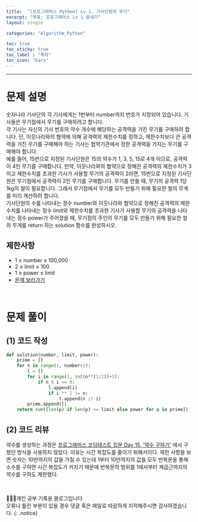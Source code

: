 ```yaml
---
title:  "[프로그래머스 Python] Lv 1. 기사단원의 무기"
excerpt: "목표: 프로그래머스 Lv 1 끝내기"
layout: single

categories: "Algorithm_Python"

toc: true
toc_sticky: true
toc_label : "목차"
toc_icon: "bars"
---
```


***

# 문제 설명
숫자나라 기사단의 각 기사에게는 1번부터 number까지 번호가 지정되어 있습니다. 기사들은 무기점에서 무기를 구매하려고 합니다.<br>
각 기사는 자신의 기사 번호의 약수 개수에 해당하는 공격력을 가진 무기를 구매하려 합니다. 단, 이웃나라와의 협약에 의해 공격력의 제한수치를 정하고, 제한수치보다 큰 공격력을 가진 무기를 구매해야 하는 기사는 협약기관에서 정한 공격력을 가지는 무기를 구매해야 합니다.<br>
예를 들어, 15번으로 지정된 기사단원은 15의 약수가 1, 3, 5, 15로 4개 이므로, 공격력이 4인 무기를 구매합니다. 만약, 이웃나라와의 협약으로 정해진 공격력의 제한수치가 3이고 제한수치를 초과한 기사가 사용할 무기의 공격력이 2라면, 15번으로 지정된 기사단원은 무기점에서 공격력이 2인 무기를 구매합니다. 무기를 만들 때, 무기의 공격력 1당 1kg의 철이 필요합니다. 그래서 무기점에서 무기를 모두 만들기 위해 필요한 철의 무게를 미리 계산하려 합니다.<br>
기사단원의 수를 나타내는 정수 number와 이웃나라와 협약으로 정해진 공격력의 제한수치를 나타내는 정수 limit와 제한수치를 초과한 기사가 사용할 무기의 공격력을 나타내는 정수 power가 주어졌을 때, 무기점의 주인이 무기를 모두 만들기 위해 필요한 철의 무게를 return 하는 solution 함수를 완성하시오.

## 제한사항
- 1 ≤ number ≤ 100,000
- 2 ≤ limit ≤ 100
- 1 ≤ power ≤ limit
- [문제 보러가기](https://school.programmers.co.kr/learn/courses/30/lessons/136798)

<br>

# 문제 풀이
## (1) 코드 작성
```python
def solution(number, limit, power):
    prime = []
    for n in range(1, number+1):
        l = []
        for i in range(1, int(n**(1/2))+1):
            if n % i == 0:
                l.append(i) 
                if i ** 2 != n: 
                    l.append(n // i)
        prime.append(l)
    return sum([len(p) if len(p) <= limit else power for p in prime])
```

## (2) 코드 리뷰
약수를 생성하는 과정은 [프로그래머스 코딩테스트 입문 Day 15, '약수 구하기'](https://j-jae0.github.io/algorithm_python/algorithm-27/#4-%EC%95%BD%EC%88%98-%EA%B5%AC%ED%95%98%EA%B8%B0) 에서 구했던 방식을 사용하지 않았다. 이유는 시간 복잡도를 줄이기 위해서이다. 제한 사항을 보면 숫자는 10만까지의 값을 가질 수 있는데 1부터 10만까지의 값을 모두 반복문을 통해 소수를 구하면 시간 복잡도가 커지기 때문에 반복문의 범위를 1에서부터 제곱근까지의 약수를 구하도 제한했다. 

<br>

👩🏻‍💻개인 공부 기록용 블로그입니다
<br>오류나 틀린 부분이 있을 경우 댓글 혹은 메일로 따끔하게 지적해주시면 감사하겠습니다.
{: .notice}